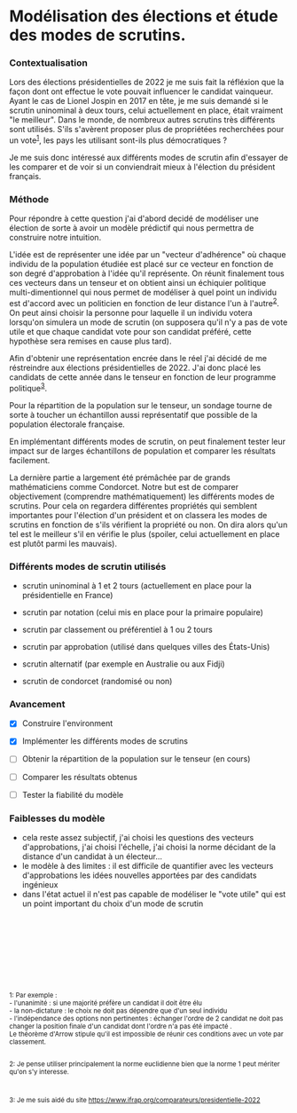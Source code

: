# Modélisation des élections et étude des modes de scrutins.



### Contextualisation
Lors des élections présidentielles de 2022 je me suis fait la réfléxion que la façon dont ont effectue le vote pouvait influencer le candidat vainqueur. Ayant le cas de Lionel Jospin en 2017 en tête, je me suis demandé si le scrutin uninominal à deux tours, celui actuellement en place, était vraiment "le meilleur". 
  Dans le monde, de nombreux autres scrutins très différents sont utilisés. S'ils s'avèrent proposer plus de propriétées recherchées pour un vote<sup>[1](#propvote)</sup>, les pays les utilisant sont-ils plus démocratiques ?

Je me suis donc intéressé aux différents modes de scrutin afin d'essayer de les comparer et de voir si un conviendrait mieux à l'élection du président français.





### Méthode
Pour répondre à cette question j'ai d'abord decidé de modéliser une élection de sorte à avoir un modèle prédictif qui nous permettra de construire notre intuition.

L'idée est de représenter une idée par un "vecteur d'adhérence" où chaque individu de la population étudiée est placé sur ce vecteur en fonction de son degré d'approbation à l'idée qu'il représente. On réunit finalement tous ces vecteurs dans un tenseur et on obtient ainsi un échiquier politique multi-dimentionnel qui nous permet de modéliser à quel point un individu est d'accord avec un politicien en fonction de leur distance l'un à l'autre<sup>[2](#distance)</sup>. On peut ainsi choisir la personne pour laquelle il un individu votera lorsqu'on simulera un mode de scrutin (on supposera qu'il n'y a pas de vote utile et que chaque candidat vote pour son candidat préféré, cette hypothèse sera remises en cause plus tard).

Afin d'obtenir une représentation encrée dans le réel j'ai décidé de me réstreindre aux élections présidentielles de 2022. J'ai donc placé les candidats de cette année dans le tenseur en fonction de leur programme politique<sup>[3](#programme)</sup>.

Pour la répartition de la population sur le tenseur, un sondage tourne de sorte à toucher un échantillon aussi représentatif que possible de la population électorale française.

En implémentant différents modes de scrutin, on peut finalement tester leur impact sur de larges échantillons de population et comparer les résultats facilement.

La dernière partie a largement été prémâchée par de grands mathématiciens comme Condorcet. Notre but est de comparer objectivement (comprendre mathématiquement) les différents modes de scrutins. Pour cela on regardera différentes propriétés qui semblent importantes pour l'élection d'un président et on classera les modes de scrutins en fonction de s'ils vérifient la propriété ou non. On dira alors qu'un tel est le meilleur s'il en vérifie le plus (spoiler, celui actuellement en place est plutôt parmi les mauvais).





### Différents modes de scrutin utilisés 
- scrutin uninominal à 1 et 2 tours (actuellement en place pour la présidentielle en France)

- scrutin par notation (celui mis en place pour la primaire populaire)

- scrutin par classement ou préférentiel à 1 ou 2 tours 

- scrutin par approbation (utilisé dans quelques villes des États-Unis)

- scrutin alternatif (par exemple en Australie ou aux Fidji)

- scrutin de condorcet (randomisé ou non)






### Avancement
- [x] Construire l'environment
- [x] Implémenter les différents modes de scrutins
- [ ] Obtenir la répartition de la population sur le tenseur (en cours)
- [ ] Comparer les résultats obtenus
- [ ] Tester la fiabilité du modèle








### Faiblesses du modèle
- cela reste assez subjectif, j'ai choisi les questions des vecteurs d'approbations, j'ai choisi l'échelle, j'ai choisi la norme décidant de la distance d'un candidat à un électeur...
- le modèle à des limites : il est difficile de quantifier avec les vecteurs d'approbations les idées nouvelles apportées par des candidats ingénieux
- dans l'état actuel il n'est pas capable de modéliser le "vote utile" qui est un point important du choix d'un mode de scrutin



<br>
<br>
<br>
<br>
<br>
<br>
<br>
<br>
  <sup>
  <a name="propvote">1</a>: Par exemple : <br> - l'unanimité : si une majorité préfère un candidat il doit être élu <br>
                                             - la non-dictature : le choix ne doit pas dépendre que d'un seul individu <br>
                                             - l'indépendance des options non pertinentes : échanger l'ordre de 2 candidat ne doit pas changer la position finale d'un candidat dont l'ordre n'a pas été impacté . <br>
  Le théorème d'Arrow stipule qu'il est impossible de réunir ces conditions avec un vote par classement.<br>
 <br>
 
  <a name="distance">2</a>: Je pense utiliser principalement la norme euclidienne bien que la norme 1 peut mériter qu'on s'y interesse.<br>
  
  <br>
  
  <a name="programme">3</a>: Je me suis aidé du site https://www.ifrap.org/comparateurs/presidentielle-2022
  </sup>










